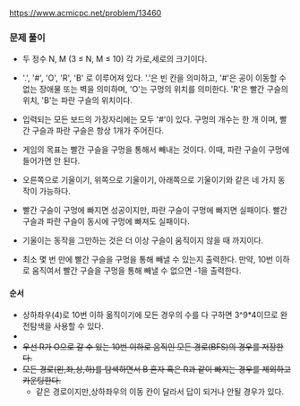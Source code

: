 
https://www.acmicpc.net/problem/13460
### 문제 풀이
-  두 정수 N, M (3 ≤ N, M ≤ 10) 각 가로,세로의 크기이다.
- '.', '#', 'O', 'R', 'B' 로 이루어져 있다. '.'은 빈 칸을 의미하고, '#'은 공이 이동할 수 없는 장애물 또는 벽을 의미하며, 'O'는 구멍의 위치를 의미한다. 'R'은 빨간 구슬의 위치, 'B'는 파란 구슬의 위치이다.
- 입력되는 모든 보드의 가장자리에는 모두 '#'이 있다. 구멍의 개수는 한 개 이며, 빨간 구슬과 파란 구슬은 항상 1개가 주어진다.
-  게임의 목표는 빨간 구슬을 구멍을 통해서 빼내는 것이다. 이때, 파란 구슬이 구멍에 들어가면 안 된다.
- 오른쪽으로 기울이기, 위쪽으로 기울이기, 아래쪽으로 기울이기와 같은 네 가지 동작이 가능하다.
- 빨간 구슬이 구멍에 빠지면 성공이지만, 파란 구슬이 구멍에 빠지면 실패이다. 빨간 구슬과 파란 구슬이 동시에 구멍에 빠져도 실패이다.
-  기울이는 동작을 그만하는 것은 더 이상 구슬이 움직이지 않을 때 까지이다.

- 최소 몇 번 만에 빨간 구슬을 구멍을 통해 빼낼 수 있는지 출력한다. 만약, 10번 이하로 움직여서 빨간 구슬을 구멍을 통해 빼낼 수 없으면 -1을 출력한다.
#### 순서
- 상하좌우(4)로 10번 이하 옮직이기에 모든 경우의 수를 다 구하면 3^9*4이므로  완전탐색을 사용할 수 있다.
- 
- ~~우선 R가 O으로 갈 수 있는 10번 이하로 움직인 모든 경로(BFS)의 경우를 저장한다.~~
- ~~모든 경로(왼,좌,상,하)를 탐색하면서 B 혼자 혹은 R과 같이 빠지는 경우를 제외하고 카운팅한다.~~
    - 같은 경로이지만,상하좌우의 이동 칸이 달라서 답이 되거나 안될 경우가 있다.


